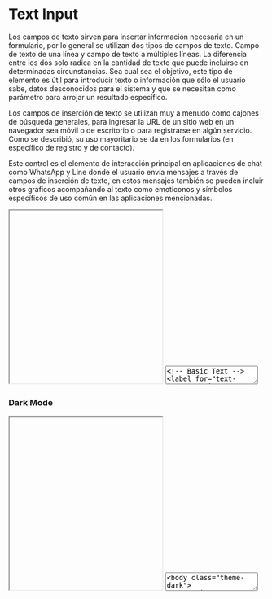 # Text Input

Los campos de texto sirven para insertar información necesaria en un formulario, por lo general se utilizan dos tipos de campos de texto. Campo de texto de una línea y campo de texto a múltiples líneas. La diferencia entre los dos solo radica en la cantidad de texto que puede incluirse en determinadas circunstancias. Sea cual sea el objetivo, este tipo de elemento es útil para introducir texto o información que sólo el usuario sabe, datos desconocidos para el sistema y que se necesitan como parámetro para arrojar un resultado específico. 

Los campos de inserción de texto se utilizan muy a menudo como cajones de búsqueda generales, para ingresar la URL de un sitio web en un navegador sea móvil o de escritorio o para registrarse en algún servicio. Como se describió, su uso mayoritario se da en los formularios (en específico de registro y de contacto). 

Este control es el elemento de interacción principal en aplicaciones de chat como WhatsApp y Line donde el usuario envía mensajes a través de campos de inserción de texto, en estos mensajes también se pueden incluir otros gráficos acompañando al texto como emoticonos y símbolos específicos de uso común en las aplicaciones mencionadas.

<iframe class="code-preview" height="340px"></iframe>
<textarea class="code-editor" name="code">
<!-- Basic Text -->
<label for="text-input">Basic Text:</label>
<input type="text" id="text-input" placeholder="Text field">
<!-- Password Text -->
<label for="pass">Password:</label>
<input type="password" id="pass" name="password" placeholder="••••••••••••">
<!-- Textarea -->
<label for="text_area">Textarea:</label>
<textarea id="text_area"></textarea>
</textarea>


### Dark Mode

<iframe class="code-preview" height="340px"></iframe>
<textarea class="code-editor" name="code">
<body class="theme-dark">
<!-- Basic Text -->
<label for="text-input">Basic Text:</label>
<input type="text" id="text-input" placeholder="Text field">
<!-- Password Text -->
<label for="pass">Password:</label>
<input type="password" id="pass" name="password" placeholder="••••••••••••">
<!-- Textarea -->
<label for="text_area">Textarea:</label>
<textarea id="text_area"></textarea>
</body>
</textarea>